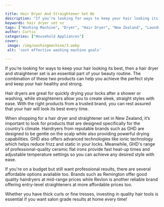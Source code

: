 ```yaml
---

title: Hair Dryer And Straightener Set Nz
description: "If you’re looking for ways to keep your hair looking its best, then a hair dryer and straightener set is an essential part of your...lets find out"
keywords: hair dryer set nz
tags: ["Washing Machine", "Dryer", "Hair Dryer", "New Zealand", "Laundry Appliances", "Appliance Installation"]
author: Curtis
categories: ["Household Appliances"]
cover: 
 image: /img/washingmachine/3.webp
 alt: 'cost effective washing machine goals'

---
```


If you’re looking for ways to keep your hair looking its best, then a hair dryer and straightener set is an essential part of your beauty routine. The combination of these two products can help you achieve the perfect style and keep your hair healthy and strong.

Hair dryers are great for quickly drying your locks after a shower or washing, while straighteners allow you to create sleek, straight styles with ease. With the right products from a trusted brand, you can rest assured that your hair will look its best every time.

When shopping for a hair dryer and straightener set in New Zealand, it’s important to look for products that are designed specifically for the country’s climate. Hairdryers from reputable brands such as GHD are designed to be gentle on the scalp while also providing powerful drying capabilities. GHD also offers advanced technologies like ionic technology which helps reduce frizz and static in your locks. Meanwhile, GHD's range of professional-quality ceramic flat irons provide fast heat-up times and adjustable temperature settings so you can achieve any desired style with ease. 

If you're on a budget but still want professional results, there are several affordable options available too. Brands such as Remington offer good quality hairdryers at mid-range prices while Revlon is another reliable brand offering entry-level straighteners at more affordable prices too. 

Whether you have thick curls or fine tresses, investing in quality hair tools is essential if you want salon grade results at home every time!
